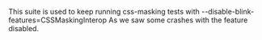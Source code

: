 This suite is used to keep running css-masking tests with --disable-blink-features=CSSMaskingInterop
As we saw some crashes with the feature disabled. 